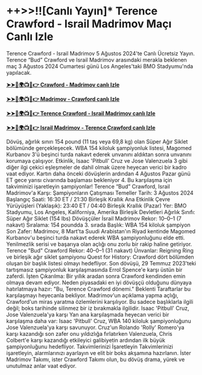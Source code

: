 #  ++>>!![Canlı Yayın]* Terence Crawford - Israil Madrimov Maçı Canlı Izle

Terence Crawford - Israil Madrimov 5 Ağustos 2024'te Canlı Ücretsiz Yayın. Terence “Bud” Crawford ve Israil Madrimov arasındaki merakla beklenen maç 3 Ağustos 2024 Cumartesi günü Los Angeles'taki BMO Stadyumu'nda yapılacak.

**[➤➤🔴🌍📺📱👉 Crawford - Madrimov canlı Izle](https://cutt.ly/YezX4kSX)**

**[➤➤🔴🌍📺📱👉 Madrimov - Crawford canlı Izle](https://cutt.ly/YezX4kSX)**

**[➤➤🔴🌍📺📱👉 Terence Crawford - Israil Madrimov canlı Izle](https://cutt.ly/YezX4kSX)**

**[➤➤🔴🌍📺📱👉 Israil Madrimov - Terence Crawford canlı Izle](https://cutt.ly/YezX4kSX)**

Dövüş, ağırlık sınırı 154 pound (11 taş veya 69,8 kg) olan Süper Ağır Siklet bölümünde gerçekleşecek. WBA 154 kiloluk şampiyonluk listesi, Magomed Kurbanov 3'ü beşinci turda nakavt ederek unvanını aldıktan sonra unvanını korumaya çalışıyor.
Etkinlik, Isaac 'Pitbull' Cruz ve Jose Valenzuela 3 gibi diğer ilgi çekici eşleşmeler de dahil olmak üzere heyecan verici bir kadro vaat ediyor. Kartın daha önceki dövüşlerin ardından 4 Ağustos Pazar günü ET gece yarısı civarında başlaması bekleniyor 4. Bu karşılaşma için takviminizi işaretleyin şampiyonlar!
Terence “Bud” Crawford, Israil Madrimov'a Karşı: Şampiyonların Çatışması
Temeller
Tarih: 3 Ağustos 2024
Başlangıç ​​Saati: 16:30 ET / 21:30 Birleşik Krallık
Ana Etkinlik Çevre Yürüyüşleri (Yaklaşık): 23:40 ET / 04:40 Birleşik Krallık (Pazar)
Yer: BMO Stadyumu, Los Angeles, Kaliforniya, Amerika Birleşik Devletleri
Ağırlık Sınıfı: Süper Ağır Siklet (154 lbs)
Dövüşçüler
İsrail Madrimov
Rekor: 10–0–1 (7 nakavt)
Sıralama: 154 poundda 3. sırada
Başlık: WBA 154 kiloluk şampiyon
Son Zafer: Madrimov, 8 Mart'ta Suudi Arabistan'ın Riyad kentinde Magomed Kurbanov'u beşinci turda nakavt ederek WBA şampiyonluğunu elde etti. Yenilmezlik serisi ve başarıya olan açlığı onu zorlu bir rakip haline getiriyor.
Terence "Bud" Crawford
Rekor: 40–0–1 (31 nakavt)
Ünvanlar: Reigning Ring ve birleşik ağır siklet şampiyonu
Quest for History: Crawford dört bölümden oluşan bir başlık listesi olmayı hedefliyor. Son dövüşü, 29 Temmuz 2023'teki tartışmasız şampiyonluk karşılaşmasında Errol Spence'e karşı üstün bir zaferdi.
İşten Çıkarılma: Bir yıllık aradan sonra Crawford kendinden emin olmaya devam ediyor. Neden piyasadaki en iyi dövüşçü olduğunu dünyaya hatırlatmaya hazır: "Bu, Terence Crawford dönemi."
Beklenti
Taraftarlar bu karşılaşmayı heyecanla bekliyor. Madrimov'un açıklama yapma açlığı, Crawford'un miras yaratma özlemlerini karşılıyor. Bu sadece başlıklarla ilgili değil; boks tarihinde silinmez bir iz bırakmakla ilgilidir.
Isaac 'Pitbull' Cruz, Jose Valenzuela'ya karşı
Yan ana karşılaşmada heyecan verici bir karşılaşma daha var: Isaac 'Pitbull' Cruz, WBA 140 kiloluk şampiyonluğunu Jose Valenzuela'ya karşı savunuyor. Cruz'un Rolando 'Rolly' Romero'ya karşı kazandığı son zafer onu yıldızlığa fırlatırken Valenzuela, Chris Colbert'e karşı kazandığı etkileyici galibiyetin ardından ilk büyük şampiyonluğunu hedefliyor.
Takvimlerinizi İşaretleyin
Takvimlerinizi işaretleyin, alarmlarınızı ayarlayın ve elit bir boks akşamına hazırlanın. İster Madrimov Takımı, ister Crawford Takımı olun, bu dövüş drama, yürek ve unutulmaz anlar vaat ediyor.
